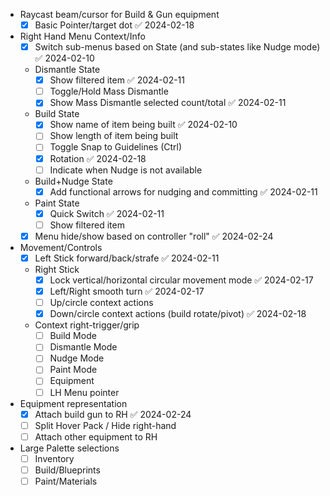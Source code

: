 - Raycast beam/cursor for Build & Gun equipment
	- [x] Basic Pointer/target dot ✅ 2024-02-18
- Right Hand Menu Context/Info
	- [x] Switch sub-menus based on State (and sub-states like Nudge mode) ✅ 2024-02-10
	- Dismantle State
		- [x] Show filtered item ✅ 2024-02-11
		- [ ] Toggle/Hold Mass Dismantle
		- [x] Show Mass Dismantle selected count/total ✅ 2024-02-11
	- Build State
		- [x] Show name of item being built ✅ 2024-02-10
		- [ ] Show length of item being built
		- [ ] Toggle Snap to Guidelines (Ctrl)
		- [x] Rotation ✅ 2024-02-18
		- [ ] Indicate when Nudge is not available
	- Build+Nudge State
		- [x] Add functional arrows for nudging and committing ✅ 2024-02-11
	- Paint State
		- [x] Quick Switch ✅ 2024-02-11
		- [ ] Show filtered item
	- [x] Menu hide/show based on controller "roll" ✅ 2024-02-24
- Movement/Controls
	- [x] Left Stick forward/back/strafe ✅ 2024-02-11
	- Right Stick
		- [x] Lock vertical/horizontal circular movement mode ✅ 2024-02-17
		- [x] Left/Right smooth turn ✅ 2024-02-17
		- [ ] Up/circle context actions
		- [x] Down/circle context actions (build rotate/pivot) ✅ 2024-02-18
	- Context right-trigger/grip
		- [ ] Build Mode
		- [ ] Dismantle Mode
		- [ ] Nudge Mode
		- [ ] Paint Mode
		- [ ] Equipment
		- [ ] LH Menu pointer
- Equipment representation
	- [x] Attach build gun to RH ✅ 2024-02-24
	- [ ] Split Hover Pack / Hide right-hand
	- [ ] Attach other equipment to RH
- Large Palette selections
	- [ ] Inventory
	- [ ] Build/Blueprints
	- [ ] Paint/Materials